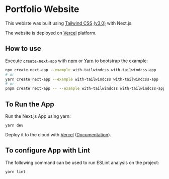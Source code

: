 # Portfolio Website

This webiste was built using [Tailwind CSS](https://tailwindcss.com/) [(v3.0)](https://tailwindcss.com/blog/tailwindcss-v3) with Next.js. 

The website is deployed on [Vercel](https://vercel.com?utm_source=github&utm_medium=readme&utm_campaign=next-example) platform. 

## How to use

Execute [`create-next-app`](https://github.com/vercel/next.js/tree/canary/packages/create-next-app) with [npm](https://docs.npmjs.com/cli/init) or [Yarn](https://yarnpkg.com/lang/en/docs/cli/create/) to bootstrap the example:

```bash
npx create-next-app --example with-tailwindcss with-tailwindcss-app
# or
yarn create next-app --example with-tailwindcss with-tailwindcss-app
# or
pnpm create next-app -- --example with-tailwindcss with-tailwindcss-app
```


## To Run the App

Run the Next.js App using yarn:
``` 
yarn dev
```
Deploy it to the cloud with [Vercel](https://vercel.com/new?utm_source=github&utm_medium=readme&utm_campaign=next-example) ([Documentation](https://nextjs.org/docs/deployment)).


## To configure App with Lint

The following command can be used to run ESLint analysis on the project:
```
yarn lint
```
